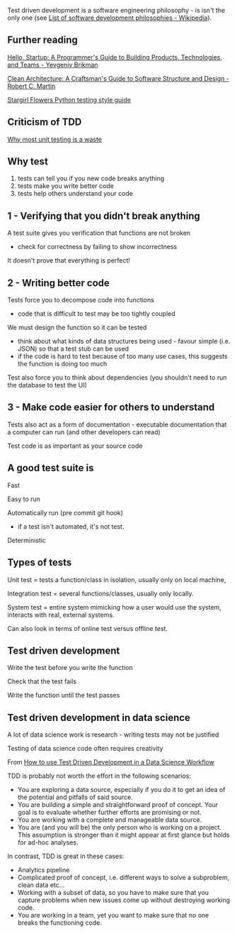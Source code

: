 Test driven development is a software engineering philosophy - is isn't the only one (see [List of software development philosophies - Wikipedia](https://en.wikipedia.org/wiki/List_of_software_development_philosophies)).

## Further reading

[Hello, Startup: A Programmer's Guide to Building Products, Technologies, and Teams - Yevgeniy Brikman](https://www.amazon.co.uk/gp/product/B016YZWDA4/ref=ppx_yo_dt_b_d_asin_title_o01?ie=UTF8&psc=1)

[Clean Architecture: A Craftsman's Guide to Software Structure and Design - Robert C. Martin](https://www.goodreads.com/book/show/18043011-clean-architecture)

[Stargirl Flowers Python testing style guide](https://blog.thea.codes/my-python-testing-style-guide/)

## Criticism of TDD

[Why most unit testing is a waste](https://rbcs-us.com/documents/Why-Most-Unit-Testing-is-Waste.pdf)


## Why test

1. tests can tell you if you new code breaks anything
2. tests make you write better code
3. tests help others understand your code


## 1 - Verifying that you didn't break anything

A test suite gives you verification that functions are not broken
- check for correctness by failing to show incorrectness

It doesn't prove that everything is perfect!


## 2 - Writing better code

Tests force you to decompose code into functions
- code that is difficult to test may be too tightly coupled

We must design the function so it can be tested
- think about what kinds of data structures being used - favour simple (i.e. JSON) so that a test stub can be used
- if the code is hard to test because of too many use cases, this suggests the function is doing too much

Test also force you to think about dependencies (you shouldn't need to run the database to test the UI)



## 3 - Make code easier for others to understand

Tests also act as a form of documentation - executable documentation that a computer can run (and other developers can read)

Test code is as important as your source code


## A good test suite is

Fast

Easy to run 

Automatically run (pre commit git hook)
- if a test isn't automated, it's not test.

Deterministic


## Types of tests

Unit test = tests a function/class in isolation, usually only on local machine,

Integration test = several functions/classes, usually only locally.

System test = entire system mimicking how a user would use the system, interacts with real, external systems.

Can also look in terms of online test versus offline test.




## Test driven development

Write the test before you write the function

Check that the test fails

Write the function until the test passes


## Test driven development in data science

A lot of data science work is research - writing tests may not be justified

Testing of data science code often requires creativity

From [How to use Test Driven Development in a Data Science Workflow](https://towardsdatascience.com/tdd-datascience-689c98492fcc)

TDD is probably not worth the effort in the following scenarios:

- You are exploring a data source, especially if you do it to get an idea of the potential and pitfalls of said source.
- You are building a simple and straightforward proof of concept. Your goal is to evaluate whether further efforts are promising or not.
- You are working with a complete and manageable data source.
- You are (and you will be) the only person who is working on a project. This assumption is stronger than it might appear at first glance but holds for ad-hoc analyses.

In contrast, TDD is great in these cases:

- Analytics pipeline
- Complicated proof of concept, i.e. different ways to solve a subproblem, clean data etc…
- Working with a subset of data, so you have to make sure that you capture problems when new issues come up without destroying working code.
- You are working in a team, yet you want to make sure that no one breaks the functioning code.
